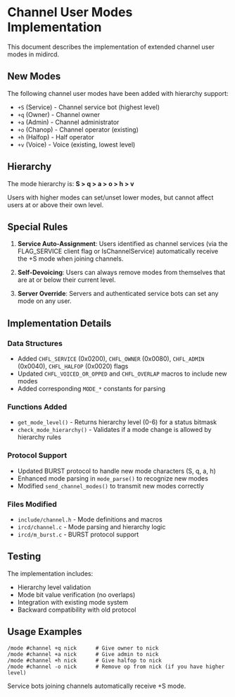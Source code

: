 # Channel User Modes Implementation

This document describes the implementation of extended channel user modes in midircd.

## New Modes

The following channel user modes have been added with hierarchy support:

- `+S` (Service) - Channel service bot (highest level)
- `+q` (Owner) - Channel owner  
- `+a` (Admin) - Channel administrator
- `+o` (Chanop) - Channel operator (existing)
- `+h` (Halfop) - Half operator
- `+v` (Voice) - Voice (existing, lowest level)

## Hierarchy

The mode hierarchy is: **S > q > a > o > h > v**

Users with higher modes can set/unset lower modes, but cannot affect users at or above their own level.

## Special Rules

1. **Service Auto-Assignment**: Users identified as channel services (via the FLAG_SERVICE client flag or IsChannelService) automatically receive the +S mode when joining channels.

2. **Self-Devoicing**: Users can always remove modes from themselves that are at or below their current level.

3. **Server Override**: Servers and authenticated service bots can set any mode on any user.

## Implementation Details

### Data Structures

- Added `CHFL_SERVICE` (0x0200), `CHFL_OWNER` (0x0080), `CHFL_ADMIN` (0x0040), `CHFL_HALFOP` (0x0020) flags
- Updated `CHFL_VOICED_OR_OPPED` and `CHFL_OVERLAP` macros to include new modes
- Added corresponding `MODE_*` constants for parsing

### Functions Added

- `get_mode_level()` - Returns hierarchy level (0-6) for a status bitmask
- `check_mode_hierarchy()` - Validates if a mode change is allowed by hierarchy rules

### Protocol Support

- Updated BURST protocol to handle new mode characters (S, q, a, h)
- Enhanced mode parsing in `mode_parse()` to recognize new modes
- Modified `send_channel_modes()` to transmit new modes correctly

### Files Modified

- `include/channel.h` - Mode definitions and macros
- `ircd/channel.c` - Mode parsing and hierarchy logic
- `ircd/m_burst.c` - BURST protocol support

## Testing

The implementation includes:
- Hierarchy level validation
- Mode bit value verification (no overlaps)
- Integration with existing mode system
- Backward compatibility with old protocol

## Usage Examples

```
/mode #channel +q nick      # Give owner to nick
/mode #channel +a nick      # Give admin to nick  
/mode #channel +h nick      # Give halfop to nick
/mode #channel -o nick      # Remove op from nick (if you have higher level)
```

Service bots joining channels automatically receive +S mode.